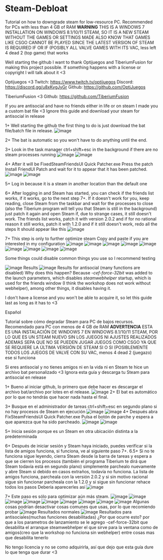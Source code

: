 # Steam-Debloat
Tutorial on how to downgrade steam for low-resource PC. Recommended for PCs with less than 4 GB of RAM
**WARNING** THIS IS A WINDOWS 7 INSTALLATION ON WINDOWS
8.1/10/11 STEAM, SO IT IS A NEW STEAM WITHOUT THE GAMES OR SETTINGS MADE ALSO KNOW THAT GAMES LIKE CSGO CANNOT BE PLAYED SINCE THE LATEST VERSION OF STEAM IS REQUIRED IF OR IF (POSIBLY ALL VALVE GAMES WITH ITS VAC, less left 4 dead 2 (top game) that works

Well starting the github I want to thank Optijuegos and TiberiumFusion for making this project possible. If something happens with a license or copyright I will talk about it <3

Optijuegos <3
Twitch: https://www.twitch.tv/optijuegos
Discord: https://discord.gg/u8xKvgJyGr
Github: https://github.com/OptiJuegos

TiberiumFusion <3
Github: https://github.com/TiberiumFusion

If you are antisocial and have no friends either in life or on steam I made you a custom bat file <3
Ignore this guide and download your steam for antisocial in release


1+ Well starting the github the first thing to do is just download the bat file/batch file in release.
![image](https://github.com/mtytyx/Steam-Debloat-/assets/168254237/13313e98-ada6-4f55-8d78-3cbe25cb39f2)

2+ The bat is automatic so you won't have to do anything until the end.

3+ Look in the task manager ctrl+shift+esc in the background if there are no steam processes running
![image](https://github.com/mtytyx/Steam-Debloat-/assets/168254237/7459981b-0a94-4e0a-804a-ed47fd7ff352)
![image](https://github.com/mtytyx/Steam-Debloat-/assets/168254237/e4e72e6e-0673-4194-b8ef-12cbacbdf1cc)

4+ After it will be FixedSteamFriendsUI Quick Patcher.exe
Press the patch Install FriendUI Patch and wait for it to appear that it has been patched.
![image](https://github.com/mtytyx/Steam-Debloat-/assets/168254237/90d55cae-556d-4101-ba45-bb3fd56c74e6)
![image](https://github.com/mtytyx/Steam-Debloat-/assets/168254237/af15e452-cd63-45f7-aa39-a5bca465d8ad)

5+ Log in because it is a steam in another location than the default one

6+ After logging in and Steam has started, you can check if the friends list works, if it works, go to the next step 7+. If it doesn't work for you, keep reading, close Steam from the taskbar and wait for the processes to close (also the Tiberium program will tell you that Steam is still in the background) just patch it again and open Steam if, due to strange cases, it still doesn't work. The friends list works, patch it with version 2.0.2 and if for no rational reason it still works, patch it with 1.2.0 and if it still doesn't work, redo all the steps
It should appear like this
![image](https://github.com/mtytyx/Steam-Debloat-/assets/168254237/ec24376a-47b6-4a15-aecd-8b9e2f362423)

7+ This step is only to further optimize steam
Copy and paste if you are interested in my configuration
![image](https://github.com/mtytyx/Steam-Debloat-/assets/168254237/5e67f706-4836-4f14-81d1-b1f3fc6914a7)
![image](https://github.com/mtytyx/Steam-Debloat-/assets/168254237/53c4a824-c4df-442f-805f-502639d790f7)
![image](https://github.com/mtytyx/Steam-Debloat-/assets/168254237/957d8f8b-6486-4394-8eaa-b035d608045a)
![image](https://github.com/mtytyx/Steam-Debloat-/assets/168254237/8405bc8e-9876-4db4-aaf9-d8966485c04c)
![image](https://github.com/mtytyx/Steam-Debloat-/assets/168254237/edb76bc4-a5b8-4ec8-89b6-0fef918910e4)
![image](https://github.com/mtytyx/Steam-Debloat-/assets/168254237/f07c2c50-457f-485c-9ef6-1c78b01c10a1)
![image](https://github.com/mtytyx/Steam-Debloat-/assets/168254237/9829ecea-654c-4161-9378-ad1fdbebc8c8)
![image](https://github.com/mtytyx/Steam-Debloat-/assets/168254237/7c445cfa-44b7-4ea0-85d4-76b9f24a31b5)
![image](https://github.com/mtytyx/Steam-Debloat-/assets/168254237/2056157a-d341-425b-a5cc-90375f9e0d1e)

Some things could disable common things you use so I recommend testing

![image](https://github.com/mtytyx/Steam-Debloat-/assets/168254237/b8578355-a070-4e5a-8830-aed70ab6aecb)
Results 
![image](https://github.com/mtytyx/Steam-Debloat-/assets/168254237/6202931d-b31d-4c97-84c8-fa16bed9a06a)
Results for antisocial (many functions are disabled)
Why does this happen? Because *-cef-force-32bit* was added to the launch parameters, which disables *steamwebhelper* startup, which is used for the friends window (I think the workshop does not work without webhelper), among other things, it disables having it.

I don't have a license and you won't be able to acquire it, so let this guide last as long as it has to <3

Español

Tutorial sobre cómo degradar Steam para PC de bajos recursos. Recomendado para PC con menos de 4 GB de RAM
**ADVERTENCIA** ESTA ES UNA INSTALACIÓN DE WINDOWS 7 EN WINDOWS
8.1/10/11 STEAM, POR LO QUE ES UN STEAM NUEVO SIN LOS JUEGOS NI AJUSTES REALIZADOS ADEMAS SEPA QUE NO SE PUEDEN JUGAR JUEGOS COMO CSGO YA QUE SE REQUIERE LA ÚLTIMA VERSIÓN DE STEAM SI O SI (POSIBLEMENTE TODOS LOS JUEGOS DE VALVE CON SU VAC, menos 4 dead 2 (juegazo) ese si funciona


Si eres antisocial y no tienes amigos ni en la vida ni en Steam te hice un archivo bat personalizado <3
Ignora esta guía y descarga tu Steam para antisocial en release


1+ Bueno al iniciar github, lo primero que debe hacer es descargar el archivo bat/archivo por lotes en el release.
![image](https://github.com/mtytyx/Steam-Debloat-/assets/168254237/13313e98-ada6-4f55-8d78-3cbe25cb39f2)
2+ El bat es automático por lo que no tendrás que hacer nada hasta el final.

3+ Busque en el administrador de tareas ctrl+shift+esc en segundo plano si no hay procesos de Steam en ejecución
![image](https://github.com/mtytyx/Steam-Debloat-/assets/168254237/7459981b-0a94-4e0a-804a-ed47fd7ff352)
![image](https://github.com/mtytyx/Steam-Debloat-/assets/168254237/e4e72e6e-0673-4194-b8ef-12cbacbdf1cc)
4+ Después abra FixSteamFriendsUI Quick Patcher.exe
Pulsa el botón de parche y espera a que aparezca que ha sido parcheado.
![image](https://github.com/mtytyx/Steam-Debloat-/assets/168254237/90d55cae-556d-4101-ba45-bb3fd56c74e6)
![image](https://github.com/mtytyx/Steam-Debloat-/assets/168254237/e0b3b953-92b5-4fd3-acb1-d0557ab99483)

5+ Inicia sesión porque es un Steam en otra ubicación distinta a la predeterminada

6+ Después de iniciar sesión y Steam haya iniciado, puedes verificar si la lista de amigos funciona, si funciona, ve al siguiente paso 7+.
6.5+ Si no te funciona sigue leyendo, cierra Steam desde la barra de tareas y espera a que se cierren los procesos (también el programa Tiberium te dirá que Steam todavía está en segundo plano) simplemente parchealo nuevamente y abre Steam si debido en casos extraños, todavía no funciona. La lista de amigos funciona, parcheala con la versión 2.0.2 y si sin motivo racional sigue sin funcionar parcheala con la 1.2.0 y si sigue sin funcionar rehace todos los pasos
Debería aparecerles así
![image](https://github.com/mtytyx/Steam-Debloat-/assets/168254237/bc030885-89e3-4ba3-bf5c-87bc062e7a94)

7+ Este paso es sólo para optimizar aún más steam.
![image](https://github.com/mtytyx/Steam-Debloat-/assets/168254237/5e67f706-4836-4f14-81d1-b1f3fc6914a7)
![image](https://github.com/mtytyx/Steam-Debloat-/assets/168254237/53c4a824-c4df-442f-805f-502639d790f7)
![image](https://github.com/mtytyx/Steam-Debloat-/assets/168254237/957d8f8b-6486-4394-8eaa-b035d608045a)
![image](https://github.com/mtytyx/Steam-Debloat-/assets/168254237/8405bc8e-9876-4db4-aaf9-d8966485c04c)
![image](https://github.com/mtytyx/Steam-Debloat-/assets/168254237/edb76bc4-a5b8-4ec8-89b6-0fef918910e4)
![image](https://github.com/mtytyx/Steam-Debloat-/assets/168254237/f07c2c50-457f-485c-9ef6-1c78b01c10a1)
![image](https://github.com/mtytyx/Steam-Debloat-/assets/168254237/9829ecea-654c-4161-9378-ad1fdbebc8c8)
![image](https://github.com/mtytyx/Steam-Debloat-/assets/168254237/7c445cfa-44b7-4ea0-85d4-76b9f24a31b5)
![image](https://github.com/mtytyx/Steam-Debloat-/assets/168254237/2056157a-d341-425b-a5cc-90375f9e0d1e)
Algunas cosas podrían desactivar cosas comunes que usas, por lo que recomiendo probar
![image](https://github.com/mtytyx/Steam-Debloat-/assets/168254237/b8578355-a070-4e5a-8830-aed70ab6aecb)
Resultados normales 
![image](https://github.com/mtytyx/Steam-Debloat-/assets/168254237/6202931d-b31d-4c97-84c8-fa16bed9a06a)
Resultados para antisociales(muchas funciones desabilitadas)
¿Por que ocurre esto? por que a los parametros de lanzamiento se le agrego -cef-force-32bit que desabilita el arranque steamwebhelper el que sirve para la ventana como de amigos(creo que la workshop no funciona sin webhelper) entre cosas mas que desabilita tenerlo 

No tengo licencia y no se como adquirirla, así que dejo que esta guía dure lo que tenga que durar <3
